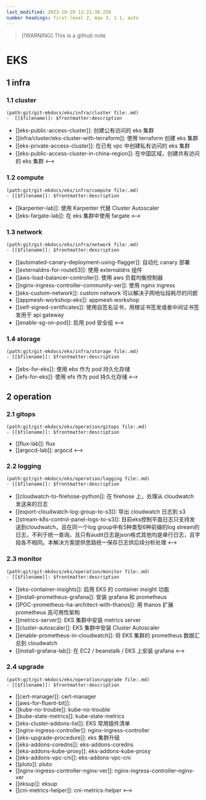 ```yaml
---
last_modified: 2023-10-29 13:21:38.256
number headings: first-level 2, max 3, 1.1, auto
---
```

> [!WARNING] This is a github note

# EKS
## 1 infra
### 1.1 cluster
```expander
(path:git/git-mkdocs/eks/infra/cluster file:.md)
-  [[$filename]]: $frontmatter:description
```
-  [[eks-public-access-cluster]]: 创建公有访问的 eks 集群
-  [[infra/cluster/eks-cluster-with-terraform]]: 使用 terraform 创建 eks 集群
-  [[eks-private-access-cluster]]: 在已有 vpc 中创建私有访问的 eks 集群
-  [[eks-public-access-cluster-in-china-region]]: 在中国区域，创建共有访问的 eks 集群
<-->

### 1.2 compute
```expander
(path:git/git-mkdocs/eks/infra/compute file:.md)
- [[$filename]]: $frontmatter:description
```
- [[karpenter-lab]]: 使用 Karpenter 代替 Cluster Autoscaler
- [[eks-fargate-lab]]: 在 eks 集群中使用 fargate
<-->

### 1.3 network
```expander
(path:git/git-mkdocs/eks/infra/network file:.md)
- [[$filename]]: $frontmatter:description
```
- [[automated-canary-deployment-using-flagger]]: 自动化 canary 部署
- [[externaldns-for-route53]]: 使用 externaldns 组件
- [[aws-load-balancer-controller]]: 使用 aws 负载均衡控制器
- [[nginx-ingress-controller-community-ver]]: 使用 nginx ingress
- [[eks-custom-network]]: custom network 可以解决子网地址段耗尽的问题
- [[appmesh-workshop-eks]]: appmesh workshop
- [[self-signed-certificates]]: 使用自签名证书，用根证书签发或者中间证书签发用于 api gateway
- [[enable-sg-on-pod]]: 启用 pod 安全组
<-->

### 1.4 storage
```expander
(path:git/git-mkdocs/eks/infra/storage file:.md)
- [[$filename]]: $frontmatter:description
```
- [[ebs-for-eks]]: 使用 ebs 作为 pod 持久化存储 
- [[efs-for-eks]]: 使用 efs 作为 pod 持久化存储
<-->

## 2 operation
### 2.1 gitops
```expander
(path:git/git-mkdocs/eks/operation/gitops file:.md)
- [[$filename]]: $frontmatter:description
```
- [[flux-lab]]: flux
- [[argocd-lab]]: argocd
<-->

### 2.2 logging
```expander
(path:git/git-mkdocs/eks/operation/logging file:.md)
- [[$filename]]: $frontmatter:description
```
- [[cloudwatch-to-firehose-python]]: 在 firehose 上，处理从 cloudwatch 发送来的日志
- [[export-cloudwatch-log-group-to-s3]]: 导出 cloudwatch 日志到 s3
- [[stream-k8s-control-panel-logs-to-s3]]: 目前eks控制平面日志只支持发送到cloudwatch，且在同一个log group中有5种类型6种前缀的log stream的日志，不利于统一查询。且只有audit日志是json格式其他均是单行日志，且字段各不相同。本解决方案提供思路统一保存日志供后续分析处理
<-->

### 2.3 monitor
```expander
(path:git/git-mkdocs/eks/operation/monitor file:.md)
- [[$filename]]: $frontmatter:description
```
- [[eks-container-insights]]: 启用 EKS 的 container insight 功能
- [[install-prometheus-grafana]]: 安装 grafana 和 prometheus
- [[POC-prometheus-ha-architect-with-thanos]]: 用 thanos 扩展 prometheus 高可用性架构
- [[metrics-server]]: EKS 集群中安装 metrics server
- [[cluster-autoscaler]]: EKS 集群中安装 Cluster Autoscaler
- [[enable-prometheus-in-cloudwatch]]: 将 EKS 集群的 prometheus 数据汇总到 cloudwatch
- [[install-grafana-lab]]: 在 EC2 / beanstalk / EKS 上安装 grafana 
<-->

### 2.4 upgrade
```expander
(path:git/git-mkdocs/eks/operation/upgrade file:.md)
- [[$filename]]: $frontmatter:description
```
- [[cert-manager]]: cert-manager
- [[aws-for-fluent-bit]]: 
- [[kube-no-trouble]]: kube-no-trouble
- [[kube-state-metrics]]: kube-state-metrics
- [[eks-cluster-addons-list]]: EKS 常用插件清单
- [[nginx-ingress-controller]]: nginx-ingress-controller
- [[eks-upgrade-procedure]]: eks 集群升级
- [[eks-addons-coredns]]: eks-addons-coredns
- [[eks-addons-kube-proxy]]: eks-addons-kube-proxy
- [[eks-addons-vpc-cni]]: eks-addons-vpc-cni
- [[pluto]]: pluto
- [[nginx-ingress-controller-nginx-ver]]: nginx-ingress-controller-nginx-ver
- [[eksup]]: eksup
- [[cni-metrics-helper]]: cni-metrics-helper
<-->
